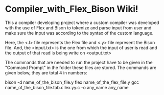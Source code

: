 # Compiler_with_Flex_Bison Wiki!

This a compiler developing project where a custom compiler was developed with the use of Flex and Bison to tokenize and parse input from user and make sure the input was according to the syntax of the custom language.

Here, the <.l> file represents the Flex file and <.y> file represent the Bison file.
And, the <input.txt> is the one from which the input of user is read and the output of that read is being write on <output.txt>

The commands that are needed to run the project have to be given in the "Command Prompt" in the folder these files are stored.
The commands are given below, they are total 4 in numbers:

bison -d name_of_the_bison_file.y
flex name_of_the_flex_file.y
gcc name_of_the_bison_file.tab.c lex.yy.c -o any_name
any_name
